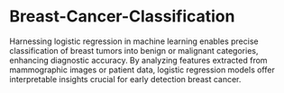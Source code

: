 # Breast-Cancer-Classification
Harnessing logistic regression in machine learning enables precise classification of breast tumors into benign or malignant categories, enhancing diagnostic accuracy. By analyzing features extracted from mammographic images or patient data, logistic regression models offer interpretable insights crucial for early detection  breast cancer.
